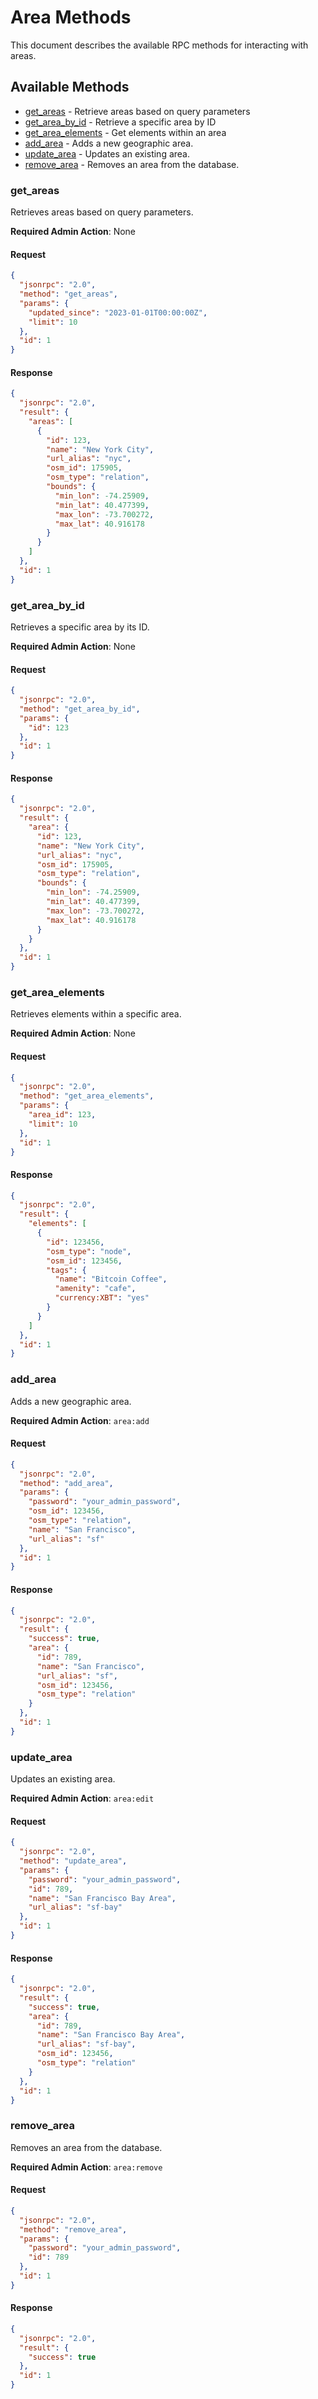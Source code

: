# Area Methods

This document describes the available RPC methods for interacting with areas.

## Available Methods

- [get_areas](#get_areas) - Retrieve areas based on query parameters
- [get_area_by_id](#get_area_by_id) - Retrieve a specific area by ID
- [get_area_elements](#get_area_elements) - Get elements within an area
- [add_area](#add_area) - Adds a new geographic area.
- [update_area](#update_area) - Updates an existing area.
- [remove_area](#remove_area) - Removes an area from the database.


### <a name="get_areas"></a>get_areas

Retrieves areas based on query parameters.

**Required Admin Action**: None

#### Request

```json
{
  "jsonrpc": "2.0",
  "method": "get_areas",
  "params": {
    "updated_since": "2023-01-01T00:00:00Z",
    "limit": 10
  },
  "id": 1
}
```

#### Response

```json
{
  "jsonrpc": "2.0",
  "result": {
    "areas": [
      {
        "id": 123,
        "name": "New York City",
        "url_alias": "nyc",
        "osm_id": 175905,
        "osm_type": "relation",
        "bounds": {
          "min_lon": -74.25909,
          "min_lat": 40.477399,
          "max_lon": -73.700272,
          "max_lat": 40.916178
        }
      }
    ]
  },
  "id": 1
}
```

### <a name="get_area_by_id"></a>get_area_by_id

Retrieves a specific area by its ID.

**Required Admin Action**: None

#### Request

```json
{
  "jsonrpc": "2.0",
  "method": "get_area_by_id",
  "params": {
    "id": 123
  },
  "id": 1
}
```

#### Response

```json
{
  "jsonrpc": "2.0",
  "result": {
    "area": {
      "id": 123,
      "name": "New York City",
      "url_alias": "nyc",
      "osm_id": 175905,
      "osm_type": "relation",
      "bounds": {
        "min_lon": -74.25909,
        "min_lat": 40.477399,
        "max_lon": -73.700272,
        "max_lat": 40.916178
      }
    }
  },
  "id": 1
}
```

### <a name="get_area_elements"></a>get_area_elements

Retrieves elements within a specific area.

**Required Admin Action**: None

#### Request

```json
{
  "jsonrpc": "2.0",
  "method": "get_area_elements",
  "params": {
    "area_id": 123,
    "limit": 10
  },
  "id": 1
}
```

#### Response

```json
{
  "jsonrpc": "2.0",
  "result": {
    "elements": [
      {
        "id": 123456,
        "osm_type": "node",
        "osm_id": 123456,
        "tags": {
          "name": "Bitcoin Coffee",
          "amenity": "cafe",
          "currency:XBT": "yes"
        }
      }
    ]
  },
  "id": 1
}
```

### <a name="add_area"></a>add_area

Adds a new geographic area.

**Required Admin Action**: `area:add`

#### Request

```json
{
  "jsonrpc": "2.0",
  "method": "add_area",
  "params": {
    "password": "your_admin_password",
    "osm_id": 123456,
    "osm_type": "relation",
    "name": "San Francisco",
    "url_alias": "sf"
  },
  "id": 1
}
```

#### Response

```json
{
  "jsonrpc": "2.0",
  "result": {
    "success": true,
    "area": {
      "id": 789,
      "name": "San Francisco",
      "url_alias": "sf",
      "osm_id": 123456,
      "osm_type": "relation"
    }
  },
  "id": 1
}
```

### <a name="update_area"></a>update_area

Updates an existing area.

**Required Admin Action**: `area:edit`

#### Request

```json
{
  "jsonrpc": "2.0",
  "method": "update_area",
  "params": {
    "password": "your_admin_password",
    "id": 789,
    "name": "San Francisco Bay Area",
    "url_alias": "sf-bay"
  },
  "id": 1
}
```

#### Response

```json
{
  "jsonrpc": "2.0",
  "result": {
    "success": true,
    "area": {
      "id": 789,
      "name": "San Francisco Bay Area",
      "url_alias": "sf-bay",
      "osm_id": 123456,
      "osm_type": "relation"
    }
  },
  "id": 1
}
```

### <a name="remove_area"></a>remove_area

Removes an area from the database.

**Required Admin Action**: `area:remove`

#### Request

```json
{
  "jsonrpc": "2.0",
  "method": "remove_area",
  "params": {
    "password": "your_admin_password",
    "id": 789
  },
  "id": 1
}
```

#### Response

```json
{
  "jsonrpc": "2.0",
  "result": {
    "success": true
  },
  "id": 1
}